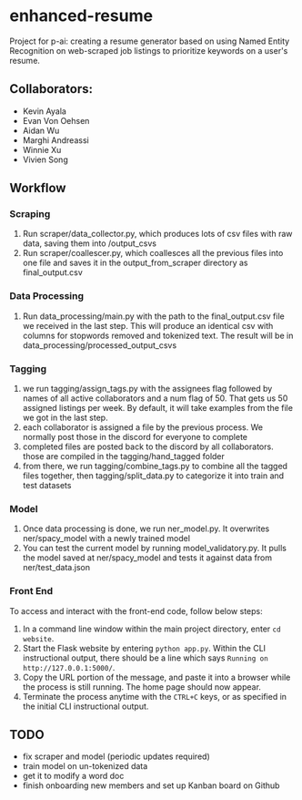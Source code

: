 # enhanced-resume

Project for p-ai: creating a resume generator based on using Named Entity Recognition on web-scraped job listings to prioritize keywords on a user's resume.

## Collaborators:

- Kevin Ayala
- Evan Von Oehsen
- Aidan Wu
- Marghi Andreassi
- Winnie Xu
- Vivien Song


## Workflow

### Scraping

1. Run scraper/data_collector.py, which produces lots of csv files with raw data, saving them into /output_csvs
2. Run scraper/coallescer.py, which coallesces all the previous files into one file and saves it in the output_from_scraper directory as final_output.csv

### Data Processing

1. Run data_processing/main.py with the path to the final_output.csv file we received in the last step. This will produce an identical csv with columns for stopwords removed and tokenized text. The result will be in data_processing/processed_output_csvs

### Tagging

1. we run tagging/assign_tags.py with the assignees flag followed by names of all active collaborators and a num flag of 50. That gets us 50 assigned listings per week. By default, it will take examples from the file we got in the last step.
2. each collaborator is assigned a file by the previous process. We normally post those in the discord for everyone to complete
3. completed files are posted back to the discord by all collaborators. those are compiled in the tagging/hand_tagged folder
4. from there, we run tagging/combine_tags.py to combine all the tagged files together, then tagging/split_data.py to categorize it into train and test datasets

### Model

1. Once data processing is done, we run ner_model.py. It overwrites ner/spacy_model with a newly trained model
2. You can test the current model by running model_validatory.py. It pulls the model saved at ner/spacy_model and tests it against data from ner/test_data.json

### Front End

To access and interact with the front-end code, follow below steps:

1. In a command line window within the main project directory, enter `cd website`.
2. Start the Flask website by entering `python app.py`. Within the CLI instructional output, there should be a line which says `Running on http://127.0.0.1:5000/`.
3. Copy the URL portion of the message, and paste it into a browser while the process is still running. The home page should now appear.
4. Terminate the process anytime with the `CTRL+C` keys, or as specified in the initial CLI instructional output.

## TODO

- fix scraper and model (periodic updates required)
- train model on un-tokenized data
- get it to modify a word doc
- finish onboarding new members and set up Kanban board on Github
